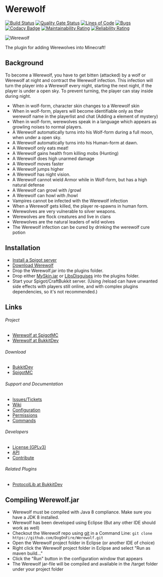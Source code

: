 Werewolf
======

[![Build Status](https://travis-ci.com/DoggyCraftDK/Werewolf.svg?branch=master)](https://travis-ci.com/DoggyCraftDK/Werewolf)
[![Quality Gate Status](https://sonarcloud.io/api/project_badges/measure?project=DogOnFire_Werewolf&metric=alert_status)](https://sonarcloud.io/dashboard?id=DogOnFire_Werewolf)
[![Lines of Code](https://sonarcloud.io/api/project_badges/measure?project=DogOnFire_Werewolf&metric=ncloc)](https://sonarcloud.io/dashboard?id=DogOnFire_Werewolf)
[![Bugs](https://sonarcloud.io/api/project_badges/measure?project=DogOnFire_Werewolf&metric=bugs)](https://sonarcloud.io/dashboard?id=DogOnFire_Werewolf)
[![Codacy Badge](https://api.codacy.com/project/badge/Grade/8296799b90684dbe8745823d38e26bf0)](https://www.codacy.com/app/Fido2603/Werewolf?utm_source=github.com&amp;utm_medium=referral&amp;utm_content=DoggyCraftDK/Werewolf&amp;utm_campaign=Badge_Grade)
[![Maintainability Rating](https://sonarcloud.io/api/project_badges/measure?project=DogOnFire_Werewolf&metric=sqale_rating)](https://sonarcloud.io/dashboard?id=DogOnFire_Werewolf)
[![Reliability Rating](https://sonarcloud.io/api/project_badges/measure?project=DogOnFire_Werewolf&metric=reliability_rating)](https://sonarcloud.io/dashboard?id=DogOnFire_Werewolf)

![Werewolf](https://raw.githubusercontent.com/DoggyCraftDK/Werewolf/master/img/Werewolf.jpg)

The plugin for adding Werewolves into Minecraft!

Background
---------
To become a Werewolf, you have to get bitten (attacked) by a wolf or Werewolf at night and contract the Werewolf infection. This infection will turn the player into a Werewolf every night, starting the next night, if the player is under a open sky. To prevent turning, the player can stay inside during night.

*	When in wolf-form, character skin changes to a Werewolf skin
*	When in wolf-form, players will become identifiable only as their werewolf name in the playerlist and chat (Adding a element of mystery)
*	When in wolf-form, werewolves speak in a language which appears as growling noises to normal players.
*	A Werewolf automatically turns into his Wolf-form during a full moon, when under a open sky.
*	A Werewolf automatically turns into his Human-form at dawn.
*	A Werewolf only eats meat!
*	A Werewolf gains health from killing mobs (Hunting)
*	A Werewolf does high unarmed damage
*	A Werewolf moves faster
*	A Werewolf jumps higher
*	A Werewolf has night vision.
*	A Werewolf cannot wield Armor while in Wolf-form, but has a high natural defense
*	A Werewolf can growl with /growl
*	A Werewolf can howl with /howl
*	Vampires cannot be infected with the Werewolf infection
*	When a Werewolf gets killed, the player re-spawns in human form.
*	Werewolves are very vulnerable to silver weapons.
*	Werewolves are flock creatures and live in clans
*	Werewolves are the natural leaders of wild wolves
*	The Werewolf infection can be cured by drinking the werewolf cure potion

Installation
---------
*	[Install a Spigot server](https://github.com/DogOnFire/Werewolf/#obtain-a-build-of-spigot)
*	[Download Werewolf](https://github.com/DogOnFire/Werewolf/#download)
*	Drop the Werewolf.jar into the plugins folder.
*	Drop either [MySkin.jar](https://www.spigotmc.org/resources/myskin-1-8-1-14-4.52303/) or [LibsDisguises](https://www.spigotmc.org/resources/libs-disguises.32453/) into the plugins folder.
*	Start your Spigot/CraftBukkit server. (Using /reload can have unwanted side effects with players still online, and with complex plugins dependencies, so it's not recommended.)

Links
---------

###### Project
*	[Werewolf at SpigotMC](https://www.spigotmc.org/resources/werewolf.7442/)
*	[Werewolf at BukkitDev](https://dev.bukkit.org/bukkit-plugins/werewolf/)

###### Download
*	[BukkitDev](https://dev.bukkit.org/projects/werewolf/files/)
*	[SpigotMC](https://www.spigotmc.org/resources/werewolf.7442/updates)

###### Support and Documentation
*	[Issues/Tickets](https://github.com/DogOnFire/Issues/issues)
*	[Wiki](https://github.com/DogOnFire/Docs/wiki)
*	[Configuration](https://github.com/DogOnFire/Werewolf/wiki/Configuration)
*	[Permissions](https://github.com/DogOnFire/Werewolf/wiki/Permissions)
*	[Commands](https://github.com/DogOnFire/Werewolf/wiki/Commands)

###### Developers
*	[License (GPLv3)](https://github.com/DogOnFire/Werewolf/blob/master/LICENSE.txt)
*	[API](https://github.com/DogOnFire/Docs/wiki/API)
*	[Contribute](https://github.com/DogOnFire/Werewolf/blob/master/CONTRIBUTING.md)

###### Related Plugins
*	[ProtocolLib at BukkitDev](https://dev.bukkit.org/bukkit-plugins/protocollib)

Compiling Werewolf.jar
---------
*	Werewolf must be compiled with Java 8 compliance. Make sure you have a JDK 8 installed.
*	Werewolf has been developed using Eclipse (But any other IDE should work as well)
*	Checkout the Werewolf repo using [git](https://git-scm.com/downloads) in a Command Line: `git clone https://github.com/DogOnFire/Werewolf.git`
*	Open the Werewolf project folder in Eclipse (or another IDE of choice)
*	Right click the Werewolf project folder in Eclipse and select "Run as maven build..."
*	Click the "Run" button in the configuration window that appears
*	The Werewolf jar-file will be compiled and available in the /target folder under your project folder
